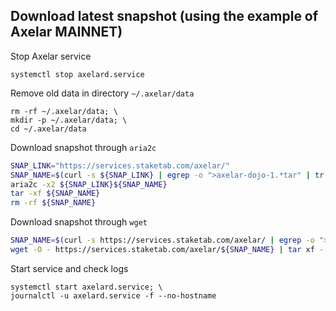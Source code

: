 ## Download latest snapshot (using the example of Axelar MAINNET)  
Stop Axelar service  
```
systemctl stop axelard.service
```  

Remove old data in directory `~/.axelar/data`  
```
rm -rf ~/.axelar/data; \
mkdir -p ~/.axelar/data; \
cd ~/.axelar/data
```

Download snapshot through `aria2c`  
```bash
SNAP_LINK="https://services.staketab.com/axelar/"
SNAP_NAME=$(curl -s ${SNAP_LINK} | egrep -o ">axelar-dojo-1.*tar" | tr -d ">")
aria2c -x2 ${SNAP_LINK}${SNAP_NAME}
tar -xf ${SNAP_NAME}
rm -rf ${SNAP_NAME}
```

Download snapshot through `wget`  
```bash
SNAP_NAME=$(curl -s https://services.staketab.com/axelar/ | egrep -o ">axelar-dojo-1.*tar" | tr -d ">"); \
wget -O - https://services.staketab.com/axelar/${SNAP_NAME} | tar xf -
```

Start service and check logs  
```
systemctl start axelard.service; \
journalctl -u axelard.service -f --no-hostname
```
